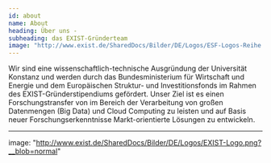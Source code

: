 ```yaml
---
id: about
name: About
heading: Über uns - 
subheading: das EXIST-Gründerteam
image: "http://www.exist.de/SharedDocs/Bilder/DE/Logos/ESF-Logos-Reihe.jpg?__blob=normal"
---
```


Wir sind eine wissenschaftlich-technische Ausgründung der Universität Konstanz und werden durch das Bundesministerium für Wirtschaft und Energie und dem Europäischen Struktur- und Investitionsfonds im Rahmen des EXIST-Gründerstipendiums gefördert. Unser Ziel ist es einen Forschungstransfer von im Bereich der Verarbeitung von großen Datenmengen (Big Data) und Cloud Computing zu leisten und auf Basis neuer Forschungserkenntnisse Markt-orientierte Lösungen zu entwickeln.

---

image: "http://www.exist.de/SharedDocs/Bilder/DE/Logos/EXIST-Logo.png?__blob=normal"
